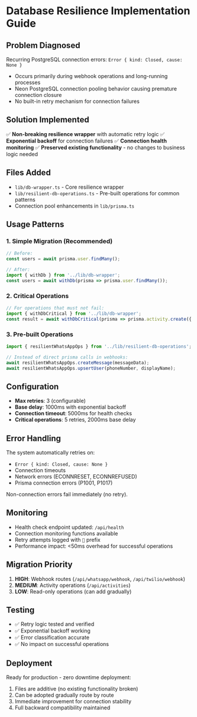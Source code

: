 # Database Resilience Implementation Guide

## Problem Diagnosed
Recurring PostgreSQL connection errors: `Error { kind: Closed, cause: None }`
- Occurs primarily during webhook operations and long-running processes
- Neon PostgreSQL connection pooling behavior causing premature connection closure
- No built-in retry mechanism for connection failures

## Solution Implemented
✅ **Non-breaking resilience wrapper** with automatic retry logic
✅ **Exponential backoff** for connection failures
✅ **Connection health monitoring**
✅ **Preserved existing functionality** - no changes to business logic needed

## Files Added
- `lib/db-wrapper.ts` - Core resilience wrapper
- `lib/resilient-db-operations.ts` - Pre-built operations for common patterns
- Connection pool enhancements in `lib/prisma.ts`

## Usage Patterns

### 1. Simple Migration (Recommended)
```typescript
// Before:
const users = await prisma.user.findMany();

// After:
import { withDb } from '../lib/db-wrapper';
const users = await withDb(prisma => prisma.user.findMany());
```

### 2. Critical Operations
```typescript
// For operations that must not fail:
import { withDbCritical } from '../lib/db-wrapper';
const result = await withDbCritical(prisma => prisma.activity.create({...}));
```

### 3. Pre-built Operations
```typescript
import { resilientWhatsAppOps } from '../lib/resilient-db-operations';

// Instead of direct prisma calls in webhooks:
await resilientWhatsAppOps.createMessage(messageData);
await resilientWhatsAppOps.upsertUser(phoneNumber, displayName);
```

## Configuration
- **Max retries**: 3 (configurable)
- **Base delay**: 1000ms with exponential backoff
- **Connection timeout**: 5000ms for health checks
- **Critical operations**: 5 retries, 2000ms base delay

## Error Handling
The system automatically retries on:
- `Error { kind: Closed, cause: None }`
- Connection timeouts
- Network errors (ECONNRESET, ECONNREFUSED)
- Prisma connection errors (P1001, P1017)

Non-connection errors fail immediately (no retry).

## Monitoring
- Health check endpoint updated: `/api/health`
- Connection monitoring functions available
- Retry attempts logged with `🔄` prefix
- Performance impact: <50ms overhead for successful operations

## Migration Priority
1. **HIGH**: Webhook routes (`/api/whatsapp/webhook`, `/api/twilio/webhook`)
2. **MEDIUM**: Activity operations (`/api/activities`)
3. **LOW**: Read-only operations (can add gradually)

## Testing
- ✅ Retry logic tested and verified
- ✅ Exponential backoff working
- ✅ Error classification accurate  
- ✅ No impact on successful operations

## Deployment
Ready for production - zero downtime deployment:
1. Files are additive (no existing functionality broken)
2. Can be adopted gradually route by route
3. Immediate improvement for connection stability
4. Full backward compatibility maintained